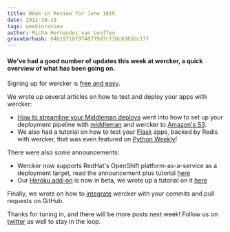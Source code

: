 ```yaml
---
title: Week in Review for June 16th
date: 2012-10-18
tags: weekinreview
author: Micha Hernandez van Leuffen
gravatarhash: d4b19718f9748779d7cf18c6303dc17f
---
```


<h4 class="subheader">
We've had a good number of updates this week at wercker, a quick overview of what has been going on.
</h4>

Signing up for wercker is [free and easy](https://app.wercker.com/users/new/).

We wrote up several articles on how to test and deploy your apps with wercker:

* [How to streamline your Middleman deploys](http://blog.wercker.com/2013/06/10/Streamlining-Middleman-Deploys-to-s3.html) went into how to set
up your deployment pipeline with [middleman](http://middlemanapp.com) and wercker to [Amazon's S3](http://aws.amazon.com/s3/).
* We also had a tutorial on how to test your [Flask](flask.pocoo.org) apps, backed by Redis with wercker, that was even featured on [Python Weekly](http://www.pythonweekly.com/)!

There were also some announcements:

* Wercker now supports RedHat's OpenShift platform-as-a-service as a deployment target, read the announcement plus tutorial [here](http://blog.wercker.com/2013/06/11/OpenShift-Support.html)
* Our [Heroku add-on](https://addons.heroku.com/wercker) is now in beta, we wrote up a tutorial on it [here](http://blog.wercker.com/2013/06/13/Wercker-heroku-addon-in-beta.html)

Finally, we wrote on how to [integrate](http://blog.wercker.com/2013/06/12/Github-commit-status-API.html) wercker with your commits and pull requests on GitHub.

Thanks for tuning in, and there will be more posts next week! Follow us on [twitter](http://twitter.com/wercker) as well to stay in the loop.

